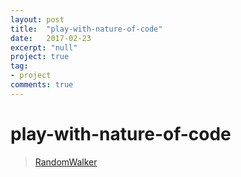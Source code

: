 ```yaml
---
layout: post
title:  "play-with-nature-of-code"
date:   2017-02-23
excerpt: "null"
project: true
tag:
- project
comments: true
---
```

# play-with-nature-of-code
>[RandomWalker](https://Aniket965.github.io/play-with-nature-of-code/randomWalker)
